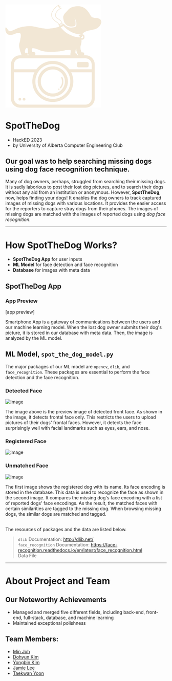 <img align="center" src="./SpotTheDogApp/assets/logo.png" alt="Spot-the-Dog-logo" width="300" />

# SpotTheDog
* HackED 2023
* by University of Alberta Computer Engineering Club

## Our goal was to help searching missing dogs using dog face recognition technique.

<p>
Many of dog owners, perhaps, struggled from searching their missing dogs. It is sadly laborious to post their lost dog  pictures, and to search their dogs without any aid from an institution or anonymous. However, <b>SpotTheDog</b>, now,  helps finding your dogs! It enables the dog owners to track captured images of missing dogs with various locations. It provides the easier access for the reporters to capture stray dogs from their phones. The images of missing dogs are matched with the images of reported dogs using <i>dog face recognition</i>.
</p>

---
# How SpotTheDog Works?
* **SpotTheDog App** for user inputs
* **ML Model** for face detection and face recognition
* **Database** for images with meta data

## SpotTheDog App

### App Preview
[app preview]

<p>
Smartphone App is a gateway of communications between the users and our machine learning model. When the lost dog owner submits their dog's picture, it is stored in our database with meta data. Then, the image is analyzed by the ML model.
</p>

## ML Model, <code>spot_the_dog_model.py</code>

<p>
The major packages of our ML model are <code>opencv</code>, <code>dlib</code>, and <code>face_recognition</code>. These packages are essential to perform the face detection and the face recognition.
</p>

### Detected Face
![image](https://user-images.githubusercontent.com/106040183/211198531-fa972f9e-3440-412e-a2a6-44b48aef62a0.png)

<p>
The image above is the preview image of detected front face. As shown in the image, it detects frontal face only. This restricts the users to upload pictures of their dogs' frontal faces. However, it detects the face surprisingly well with facial landmarks such as eyes, ears, and nose.
</p>

### Registered Face
![image](https://user-images.githubusercontent.com/106040183/211202627-0d77298e-f28c-418c-a623-5b0fbc864f1d.png)

### Unmatched Face
![image](https://user-images.githubusercontent.com/106040183/211202635-382c98a2-b0d2-42be-b042-d43e401bfb7d.png)

<p>
The first image shows the registered dog with its name. Its face encoding is stored in the database. This data is used to recognize the face as shown in the second image. It compares the missing dog's face encoding with a list of reported dogs' face encodings. As the result, the matched faces with certain similarities are tagged to the missing dog. When browsing missing dogs, the similar dogs are matched and tagged. <br><br>

The resources of packages and the data are listed below.
</p>

> <code>dlib</code> Documentation: http://dlib.net/ <br>
> <code>face_recognition</code> Documentation: https://face-recognition.readthedocs.io/en/latest/face_recognition.html <br>
> Data File <br>

---
# About Project and Team
## Our Noteworthy Achievements
* Managed and merged five different fields, including back-end, front-end, full-stack, database, and machine learning
* Maintained exceptional polishness

## Team Members:
* [Min Joh](https://github.com/CavityKingu)
* [Dohyun Kim](https://github.com/kdhminime)
* [Yongbin Kim](https://github.com/yongbin4) 
* [Jamie Lee](https://github.com/jamielee0629)
* [Taekwan Yoon](https://github.com/taekwan-yoon)
